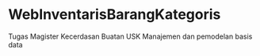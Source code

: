 # WebInventarisBarangKategoris
Tugas Magister Kecerdasan Buatan USK Manajemen dan pemodelan basis data
